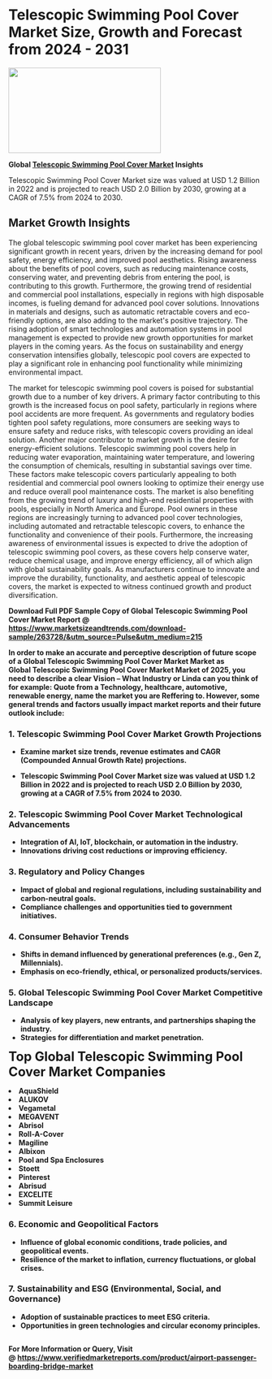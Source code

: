 <H1>Telescopic Swimming Pool Cover Market Size, Growth and Forecast from 2024 - 2031</H1><img class="aligncenter size-medium wp-image-584254" src="https://thirdeyenews.in/wp-content/uploads/2024/09/Global-Market-Research-300x168.jpeg" alt="" width="300" height="168" /><p><strong>Global&nbsp;<a href="https://www.marketsizeandtrends.com/download-sample/263728/&amp;utm_source=Pulse&amp;utm_medium=215">Telescopic Swimming Pool Cover Market</a> Insights</strong></p><p>Telescopic Swimming Pool Cover Market size was valued at USD 1.2 Billion in 2022 and is projected to reach USD 2.0 Billion by 2030, growing at a CAGR of 7.5% from 2024 to 2030.</p><p><h2>Market Growth Insights</h2> <p>The global telescopic swimming pool cover market has been experiencing significant growth in recent years, driven by the increasing demand for pool safety, energy efficiency, and improved pool aesthetics. Rising awareness about the benefits of pool covers, such as reducing maintenance costs, conserving water, and preventing debris from entering the pool, is contributing to this growth. Furthermore, the growing trend of residential and commercial pool installations, especially in regions with high disposable incomes, is fueling demand for advanced pool cover solutions. Innovations in materials and designs, such as automatic retractable covers and eco-friendly options, are also adding to the market's positive trajectory. The rising adoption of smart technologies and automation systems in pool management is expected to provide new growth opportunities for market players in the coming years. As the focus on sustainability and energy conservation intensifies globally, telescopic pool covers are expected to play a significant role in enhancing pool functionality while minimizing environmental impact.</p> <p><strong></strong></p> <p>The market for telescopic swimming pool covers is poised for substantial growth due to a number of key drivers. A primary factor contributing to this growth is the increased focus on pool safety, particularly in regions where pool accidents are more frequent. As governments and regulatory bodies tighten pool safety regulations, more consumers are seeking ways to ensure safety and reduce risks, with telescopic covers providing an ideal solution. Another major contributor to market growth is the desire for energy-efficient solutions. Telescopic swimming pool covers help in reducing water evaporation, maintaining water temperature, and lowering the consumption of chemicals, resulting in substantial savings over time. These factors make telescopic covers particularly appealing to both residential and commercial pool owners looking to optimize their energy use and reduce overall pool maintenance costs. The market is also benefiting from the growing trend of luxury and high-end residential properties with pools, especially in North America and Europe. Pool owners in these regions are increasingly turning to advanced pool cover technologies, including automated and retractable telescopic covers, to enhance the functionality and convenience of their pools. Furthermore, the increasing awareness of environmental issues is expected to drive the adoption of telescopic swimming pool covers, as these covers help conserve water, reduce chemical usage, and improve energy efficiency, all of which align with global sustainability goals. As manufacturers continue to innovate and improve the durability, functionality, and aesthetic appeal of telescopic covers, the market is expected to witness continued growth and product diversification. <p><strong></p><p><span class=""><strong>Download Full PDF Sample Copy of Global Telescopic Swimming Pool Cover Market Report</strong> @ <a href="https://www.marketsizeandtrends.com/download-sample/263728/&amp;utm_source=Pulse&amp;utm_medium=215" target="_blank">https://www.marketsizeandtrends.com/download-sample/263728/&amp;utm_source=Pulse&amp;utm_medium=215</a></span></p><p>In order to make an accurate and perceptive description of future scope of a Global&nbsp;Telescopic Swimming Pool Cover Market Market as Global&nbsp;Telescopic Swimming Pool Cover Market Market of 2025, you need to describe a clear Vision &ndash; What Industry or Linda can you think of for example: Quote from a Technology, healthcare, automotive, renewable energy, name the market you are Reffering to. However, some general trends and factors usually impact market reports and their future outlook include:</p><h3>1.&nbsp;<strong>Telescopic Swimming Pool Cover Market Growth Projections</strong></h3><ul><li>Examine market size trends, revenue estimates and CAGR (Compounded Annual Growth Rate) projections.</li><li><p>Telescopic Swimming Pool Cover Market size was valued at USD 1.2 Billion in 2022 and is projected to reach USD 2.0 Billion by 2030, growing at a CAGR of 7.5% from 2024 to 2030.</p></li></ul><h3>2.&nbsp;<strong>Telescopic Swimming Pool Cover Market Technological Advancements</strong></h3><ul><li>Integration of AI, IoT, blockchain, or automation in the industry.</li><li>Innovations driving cost reductions or improving efficiency.</li></ul><h3>3.&nbsp;<strong>Regulatory and Policy Changes</strong></h3><ul><li>Impact of global and regional regulations, including sustainability and carbon-neutral goals.</li><li>Compliance challenges and opportunities tied to government initiatives.</li></ul><h3>4.&nbsp;<strong>Consumer Behavior Trends</strong></h3><ul><li>Shifts in demand influenced by generational preferences (e.g., Gen Z, Millennials).</li><li>Emphasis on eco-friendly, ethical, or personalized products/services.</li></ul><h3>5.&nbsp;<strong>Global Telescopic Swimming Pool Cover Market Competitive Landscape</strong></h3><ul><li>Analysis of key players, new entrants, and partnerships shaping the industry.</li><li>Strategies for differentiation and market penetration.</li></ul><p data-pm-slice="1 1 []"><span style="color: inherit; font-family: inherit; font-size: 25px;">Top Global Telescopic Swimming Pool Cover Market Companies</span></p><div class="" data-test-id=""><p><li>AquaShield</li><li> ALUKOV</li><li> Vegametal</li><li> MEGAVENT</li><li> Abrisol</li><li> Roll-A-Cover</li><li> Magiline</li><li> Albixon</li><li> Pool and Spa Enclosures</li><li> Stoett</li><li> Pinterest</li><li> Abrisud</li><li> EXCELITE</li><li> Summit Leisure</li></p></div><h3>6.&nbsp;<strong>Economic and Geopolitical Factors</strong></h3><ul><li>Influence of global economic conditions, trade policies, and geopolitical events.</li><li>Resilience of the market to inflation, currency fluctuations, or global crises.</li></ul><h3>7.&nbsp;<strong>Sustainability and ESG (Environmental, Social, and Governance)</strong></h3><ul><li>Adoption of sustainable practices to meet ESG criteria.</li><li>Opportunities in green technologies and circular economy principles.</li></ul><h2><strong style="font-size: 14px;">For More Information or Query, Visit @&nbsp;</strong><a style="background-color: #ffffff; font-size: 14px;" href="https://www.marketsizeandtrends.com/report/telescopic-swimming-pool-cover-market/" target="_blank">https://www.verifiedmarketreports.com/product/airport-passenger-boarding-bridge-market</a></h2>
